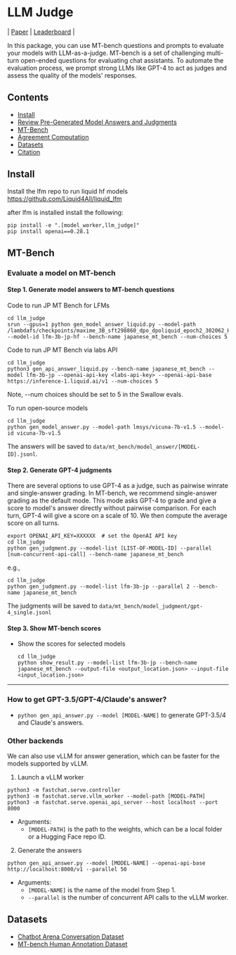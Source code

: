 # LLM Judge
| [Paper](https://arxiv.org/abs/2306.05685) | [Leaderboard](https://huggingface.co/spaces/lmsys/chatbot-arena-leaderboard) |

In this package, you can use MT-bench questions and prompts to evaluate your models with LLM-as-a-judge.
MT-bench is a set of challenging multi-turn open-ended questions for evaluating chat assistants.
To automate the evaluation process, we prompt strong LLMs like GPT-4 to act as judges and assess the quality of the models' responses.

## Contents
- [Install](#install)
- [Review Pre-Generated Model Answers and Judgments](#review-pre-generated-model-answers-and-judgments)
- [MT-Bench](#mt-bench)
- [Agreement Computation](#agreement-computation)
- [Datasets](#datasets)
- [Citation](#citation)

## Install
Install the lfm repo to run liquid hf models
https://github.com/Liquid4All/liquid_lfm

after lfm is installed install the following:
```
pip install -e ".[model_worker,llm_judge]"
pip install openai==0.28.1
```

## MT-Bench

### Evaluate a model on MT-bench

#### Step 1. Generate model answers to MT-bench questions
Code to run JP MT Bench for LFMs

```
cd llm_judge
srun --gpus=1 python gen_model_answer_liquid.py --model-path /lambdafs/checkpoints/maxime_3B_sft298860_dpo_dpoliquid_epoch2_302062_HF --model-id lfm-3b-jp-hf --bench-name japanese_mt_bench --num-choices 5
```

Code to run JP MT Bench via labs API
```
cd llm_judge
python3 gen_api_answer_liquid.py --bench-name japanese_mt_bench --model lfm-3b-jp --openai-api-key <labs-api-key> --openai-api-base https://inference-1.liquid.ai/v1 --num-choices 5
```

Note, --num choices should be set to 5 in the Swallow evals.

To run open-source models
```
cd llm_judge
python gen_model_answer.py --model-path lmsys/vicuna-7b-v1.5 --model-id vicuna-7b-v1.5
```

The answers will be saved to `data/mt_bench/model_answer/[MODEL-ID].jsonl`.


#### Step 2. Generate GPT-4 judgments
There are several options to use GPT-4 as a judge, such as pairwise winrate and single-answer grading.
In MT-bench, we recommend single-answer grading as the default mode.
This mode asks GPT-4 to grade and give a score to model's answer directly without pairwise comparison.
For each turn, GPT-4 will give a score on a scale of 10. We then compute the average score on all turns.

```
export OPENAI_API_KEY=XXXXXX  # set the OpenAI API key
cd llm_judge
python gen_judgment.py --model-list [LIST-OF-MODEL-ID] --parallel [num-concurrent-api-call] --bench-name japanese_mt_bench
```

e.g.,
```
cd llm_judge
python gen_judgment.py --model-list lfm-3b-jp --parallel 2 --bench-name japanese_mt_bench
```
The judgments will be saved to `data/mt_bench/model_judgment/gpt-4_single.jsonl`

#### Step 3. Show MT-bench scores

- Show the scores for selected models
  ```
  cd llm_judge
  python show_result.py --model-list lfm-3b-jp --bench-name japanese_mt_bench --output-file <output_location.json> --input-file <input_location.json>
  ```
---

### How to get GPT-3.5/GPT-4/Claude's answer?
- `python gen_api_answer.py --model [MODEL-NAME]` to generate GPT-3.5/4 and Claude's answers.


### Other backends
We can also use vLLM for answer generation, which can be faster for the models supported by vLLM.

1. Launch a vLLM worker
```
python3 -m fastchat.serve.controller
python3 -m fastchat.serve.vllm_worker --model-path [MODEL-PATH]
python3 -m fastchat.serve.openai_api_server --host localhost --port 8000
```
  - Arguments:
    - `[MODEL-PATH]` is the path to the weights, which can be a local folder or a Hugging Face repo ID.

2. Generate the answers
```
python gen_api_answer.py --model [MODEL-NAME] --openai-api-base http://localhost:8000/v1 --parallel 50
```
  - Arguments:
    - `[MODEL-NAME]` is the name of the model from Step 1.
    - `--parallel` is the number of concurrent API calls to the vLLM worker.


## Datasets
- [Chatbot Arena Conversation Dataset](https://huggingface.co/datasets/lmsys/chatbot_arena_conversations)
- [MT-bench Human Annotation Dataset](https://huggingface.co/datasets/lmsys/mt_bench_human_judgments)
